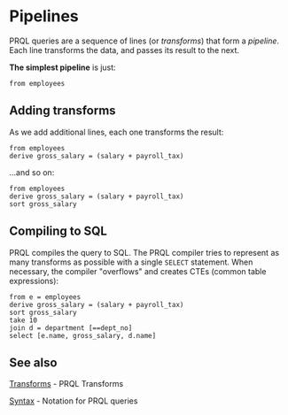 # Pipelines

PRQL queries are a sequence of lines (or _transforms_) that form a _pipeline_.
Each line transforms the data, and passes its result to the next.

**The simplest pipeline** is just:

```prql
from employees
```

## Adding transforms

As we add additional lines, each one transforms the result:

```prql
from employees
derive gross_salary = (salary + payroll_tax)
```

...and so on:

```prql_no_test
from employees
derive gross_salary = (salary + payroll_tax)
sort gross_salary
```

## Compiling to SQL

PRQL compiles the query to SQL. The PRQL compiler tries to represent as many
transforms as possible with a single `SELECT` statement. When necessary, the
compiler "overflows" and creates CTEs (common table expressions):

```prql_no_test
from e = employees
derive gross_salary = (salary + payroll_tax)
sort gross_salary
take 10
join d = department [==dept_no]
select [e.name, gross_salary, d.name]
```

## See also

[Transforms](../transforms.md) - PRQL Transforms

[Syntax](./syntax.md) - Notation for PRQL queries
